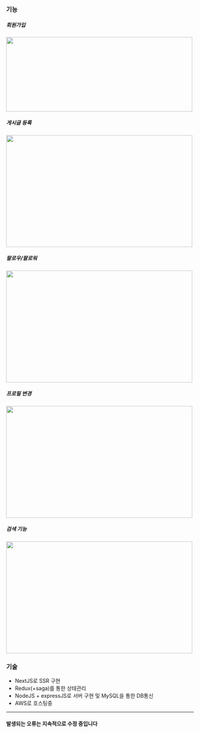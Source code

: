 ### 기능

##### 회원가입
<img src="https://user-images.githubusercontent.com/70279943/136039442-024a2d0a-3b84-4f01-b7cb-5833506d3d9e.PNG" width="500" height="200"> 

##### 게시글 등록
<img src="https://user-images.githubusercontent.com/70279943/136039766-0d37dedd-22f3-4159-b010-ef2e3cf1a28f.PNG" width="500" height="300">

##### 팔로우/팔로워
<img src="https://user-images.githubusercontent.com/70279943/136039861-4226149e-f333-400d-94ad-504b62e1aaa1.PNG" width="500" height="300">

##### 프로필 변경
<img src="https://user-images.githubusercontent.com/70279943/136039935-fbe0c64f-cb1e-4db2-836d-7fbe752fd9a0.PNG" width="500" height="300">

##### 검색 기능
<img src="https://user-images.githubusercontent.com/70279943/136039981-df251e54-4249-4f3b-9301-aeca69fc721b.PNG" width="500" height="300">


### 기술
+ NextJS로 SSR 구현
+ Redux(+saga)를 통한 상태관리
+ NodeJS + expressJS로 서버 구현 및 MySQL을 통한 DB통신
+ AWS로 호스팅중

---
#### 발생되는 오류는 지속적으로 수정 중입니다
